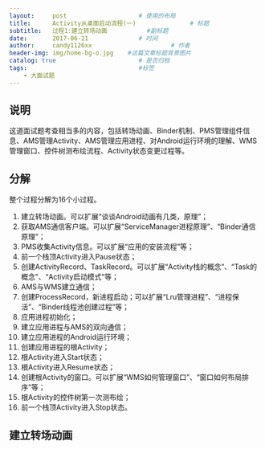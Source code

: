 ```yaml
---
layout:     post                    # 使用的布局
title:      Activity从桌面启动流程(一)               # 标题 
subtitle:   过程1:建立转场动画           #副标题
date:       2017-06-21              # 时间
author:     candy1126xx                      # 作者
header-img: img/home-bg-o.jpg    #这篇文章标题背景图片
catalog: true                       # 是否归档
tags:                               #标签
    - 大面试题
---
```


## 说明
这道面试题考查相当多的内容，包括转场动画、Binder机制、PMS管理组件信息、AMS管理Activity、AMS管理应用进程、对Android运行环境的理解、WMS管理窗口、控件树测布绘流程、Activity状态变更过程等。

## 分解
整个过程分解为16个小过程。

1. 建立转场动画。可以扩展“谈谈Android动画有几类，原理”；
2. 获取AMS通信客户端。可以扩展“ServiceManager进程原理”、“Binder通信原理”；
3. PMS收集Activity信息。可以扩展“应用的安装流程”等；
4. 前一个栈顶Activity进入Pause状态；
5. 创建ActivityRecord、TaskRecord。可以扩展“Activity栈的概念”、“Task的概念”、“Activity启动模式”等；
6. AMS与WMS建立通信；
7. 创建ProcessRecord，新进程启动；可以扩展“Lru管理进程”、“进程保活”、“Binder线程池创建过程”等；
8. 应用进程初始化；
9. 建立应用进程与AMS的双向通信；
10. 建立应用进程的Android运行环境；
11. 创建应用进程的根Activity；
12. 根Activity进入Start状态；
13. 根Activity进入Resume状态；
14. 创建根Activity的窗口。可以扩展“WMS如何管理窗口”、“窗口如何布局排序”等；
15. 根Activity的控件树第一次测布绘；
16. 前一个栈顶Activity进入Stop状态。

## 建立转场动画